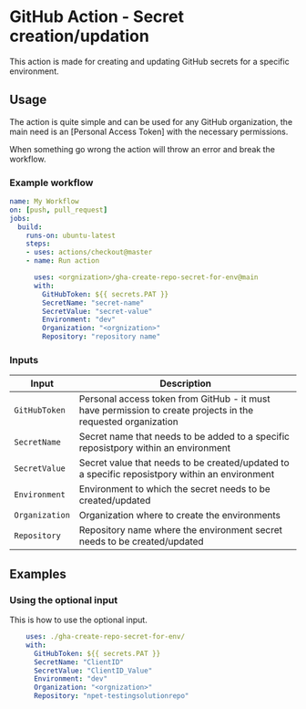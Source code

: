 # GitHub Action - Secret creation/updation

This action is made for creating and updating GitHub secrets for a specific environment.

## Usage

The action is quite simple and can be used for any GitHub organization, the main need is an [Personal Access Token] with the necessary permissions.

When something go wrong the action will throw an error and break the workflow.

### Example workflow

```yaml
name: My Workflow
on: [push, pull_request]
jobs:
  build:
    runs-on: ubuntu-latest
    steps:
    - uses: actions/checkout@master
    - name: Run action

      uses: <orgnization>/gha-create-repo-secret-for-env@main
      with:
        GitHubToken: ${{ secrets.PAT }}
        SecretName: "secret-name"
        SecretValue: "secret-value"
        Environment: "dev"
        Organization: "<orgnization>"
        Repository: "repository name"

```

### Inputs

| Input                                             | Description                                        |
|------------------------------------------------------|-----------------------------------------------|
| `GitHubToken`  | Personal access token from GitHub - it must have permission to create projects in the requested organization    |
| `SecretName`  | Secret name that needs to be added to a specific reposistpory within an environment    |
| `SecretValue`  | Secret value that needs to be created/updated to a specific reposistpory within an environment    |
| `Environment`  | Environment to which the secret needs to be created/updated    |
| `Organization`   | Organization where to create the environments    |
| `Repository`   | Repository name where the environment secret needs to be created/updated  |

## Examples

### Using the optional input

This is how to use the optional input.

```yaml
    uses: ./gha-create-repo-secret-for-env/
    with:
      GitHubToken: ${{ secrets.PAT }}
      SecretName: "ClientID"
      SecretValue: "ClientID_Value"
      Environment: "dev"
      Organization: "<orgnization>"
      Repository: "npet-testingsolutionrepo"
```
